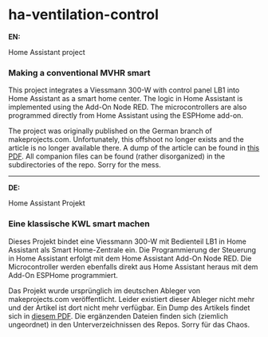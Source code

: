 # ha-ventilation-control

**EN:**

Home Assistant project

### Making a conventional MVHR smart

This project integrates a Viessmann 300-W with control panel LB1 into Home Assistant as a smart home center. The logic in Home Assistant is implemented using the Add-On Node RED. The microcontrollers are also programmed directly from Home Assistant using the ESPHome add-on.

The project was originally published on the German branch of makeprojects.com. Unfortunately, this offshoot no longer exists and the article is no longer available there. A dump of the article can be found in [this PDF](Die%20klassische%20KWL%20wird%20smart!%20_%20Make_%20Projects%20De.pdf). All companion files can be found (rather disorganized) in the subdirectories of the repo. Sorry for the mess.


----
**DE:**

Home Assistant Projekt

### Eine klassische KWL smart machen

Dieses Projekt bindet eine Viessmann 300-W mit Bedienteil LB1 in Home Assistant als Smart Home-Zentrale ein. Die Programmierung der Steuerung in Home Assistant erfolgt mit dem Home Assistant Add-On Node RED. Die Microcontroller werden ebenfalls direkt aus Home Assistant heraus mit dem Add-On ESPHome programmiert.

Das Projekt wurde ursprünglich im deutschen Ableger von makeprojects.com veröffentlicht. Leider existiert dieser Ableger nicht mehr und der Artikel ist dort nicht mehr verfügbar. Ein Dump des Artikels findet sich in [diesem PDF](Die%20klassische%20KWL%20wird%20smart!%20_%20Make_%20Projects%20De.pdf). Die ergänzenden Dateien finden sich (ziemlich ungeordnet) in den Unterverzeichnissen des Repos. Sorry für das Chaos.
